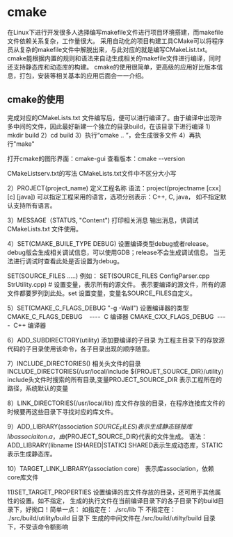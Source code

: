 # cmake
在Linux下进行开发很多人选择编写makefile文件进行项目环境搭建，而makefile文件依赖关系复杂，工作量很大。
采用自动化的项目构建工具CMake可以将程序员从复杂的makefile文件中解脱出来，与此对应的就是编写CMakeList.txt。
cmake能根据内置的规则和语法来自动生成相关的makefile文件进行编译，同时还支持静态库和动态库的构建。
cmake的使用很简单，更高级的应用好比版本信息，打包，安装等相关基本的应用后面会一一介绍。



## cmake的使用
完成对应的CMakeLists.txt 文件编写后，便可以进行编译了。由于编译中出现许多中间的文件，因此最好新建一个独立的目录build，在该目录下进行编译
1）mkdir build
2）cd build
3）执行“cmake ..  ”，会生成很多文件
4）再执行"make"


打开cmake的图形界面：cmake-gui
查看版本：cmake --version

CMakeListserv.txt的写法
CMakeLists.txt文件中不区分大小写

2）PROJECT(project_name)
定义工程名称
语法：project(projectname [cxx] [c] [java])
可以指定工程采用的语言，选项分别表示：C++, C, java， 如不指定默认支持所有语言。

3）MESSAGE（STATUS, "Content")
打印相关消息
输出消息，供调试CMakeLists.txt 文件使用。

4）SET(CMAKE_BUILE_TYPE DEBUG)
设置编译类型debug或者release。
debug版会生成相关调试信息，可以使用GDB；release不会生成调试信息。
当无法进行调试时查看此处是否设置为debug。

SET(SOURCE_FILES .....)
例如：
SET(SOURCE_FILES ConfigParser.cpp StrUtility.cpp) # 设置变量，表示所有的源文件。
表示要编译的源文件，所有的源文件都要罗列到此处。set 设置变量，变量名SOURCE_FILES自定义。


5）SET(CMAKE_C_FLAGS_DEBUG "-g -Wall")
设置编译器的类型CMAKE_C_FLAGS_DEBUG    ----  C 编译器
CMAKE_CXX_FLAGS_DEBUG  ----  C++ 编译器

6）ADD_SUBDIRECTORY(utility) 添加要编译的子目录
为工程主目录下的存放源代码的子目录使用该命令，各子目录出现的顺序随意。

7）INCLUDE_DIRECTORIES()
相关头文件的目录 INCLUDE_DIRECTORIES(/usr/local/include ${PROJET_SOURCE_DIR}/utility) 
include头文件时搜索的所有目录,变量PROJECT_SOURCE_DIR 表示工程所在的路径，系统默认的变量

8）LINK_DIRECTORIES(/usr/local/lib)
库文件存放的目录，在程序连接库文件的时候要再这些目录下寻找对应的库文件。

9）ADD_LIBRARY(association ${SOURCE_FILES})
表示生成静态链接库libassociaiton.a，由${PROJECT_SOURCE_DIR}代表的文件生成。
语法：ADD_LIBRARY(libname [SHARED|STATIC]
SHARED表示生成动态库，STATIC表示生成静态库。

10）TARGET_LINK_LIBRARY(association core）
表示库association，依赖core库文件

11)SET_TARGET_PROPERTIES
设置编译的库文件存放的目录，还可用于其他属性的设置。如不指定，
生成的执行文件在当前编译目录下的各子目录下的build目录下，好拗口！简单一点：
如指定在： ./src/lib 下
不指定在： ./src/build/utility/build 目录下
生成的中间文件在./src/build/utilty/build 目录下，不受该命令额影响

